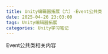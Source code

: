 ```yaml
---
title: Unity编辑器拓展（六）-Event公共类
date: 2025-04-26 23:03:00
tags: Unity编辑器拓展
categories: Unity学习笔记
---
```


Event公共类相关内容
<!--more-->